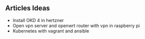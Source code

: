 ## Articles Ideas

- Install OKD 4 in hertzner
- Open vpn server and openwrt router with vpn in raspberry pi
- Kubernetes with vagrant and ansible
